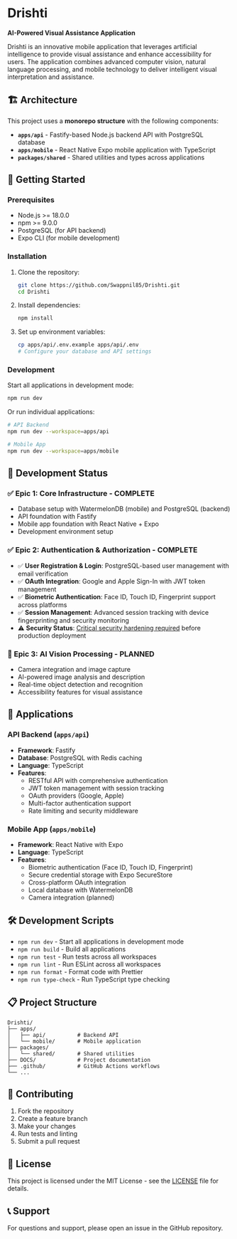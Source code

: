 # Drishti

**AI-Powered Visual Assistance Application**

Drishti is an innovative mobile application that leverages artificial intelligence to provide visual assistance and enhance accessibility for users. The application combines advanced computer vision, natural language processing, and mobile technology to deliver intelligent visual interpretation and assistance.

## 🏗️ Architecture

This project uses a **monorepo structure** with the following components:

- **`apps/api`** - Fastify-based Node.js backend API with PostgreSQL database
- **`apps/mobile`** - React Native Expo mobile application with TypeScript
- **`packages/shared`** - Shared utilities and types across applications

## 🚀 Getting Started

### Prerequisites

- Node.js >= 18.0.0
- npm >= 9.0.0
- PostgreSQL (for API backend)
- Expo CLI (for mobile development)

### Installation

1. Clone the repository:

   ```bash
   git clone https://github.com/Swappnil85/Drishti.git
   cd Drishti
   ```

2. Install dependencies:

   ```bash
   npm install
   ```

3. Set up environment variables:
   ```bash
   cp apps/api/.env.example apps/api/.env
   # Configure your database and API settings
   ```

### Development

Start all applications in development mode:

```bash
npm run dev
```

Or run individual applications:

```bash
# API Backend
npm run dev --workspace=apps/api

# Mobile App
npm run dev --workspace=apps/mobile
```

## 🚀 Development Status

### ✅ Epic 1: Core Infrastructure - COMPLETE

- Database setup with WatermelonDB (mobile) and PostgreSQL (backend)
- API foundation with Fastify
- Mobile app foundation with React Native + Expo
- Development environment setup

### ✅ Epic 2: Authentication & Authorization - COMPLETE

- ✅ **User Registration & Login**: PostgreSQL-based user management with email verification
- ✅ **OAuth Integration**: Google and Apple Sign-In with JWT token management
- ✅ **Biometric Authentication**: Face ID, Touch ID, Fingerprint support across platforms
- ✅ **Session Management**: Advanced session tracking with device fingerprinting and security monitoring
- ⚠️ **Security Status**: [Critical security hardening required](https://github.com/Swappnil85/Drishti/issues/1) before production deployment

### 🔄 Epic 3: AI Vision Processing - PLANNED

- Camera integration and image capture
- AI-powered image analysis and description
- Real-time object detection and recognition
- Accessibility features for visual assistance

## 📱 Applications

### API Backend (`apps/api`)

- **Framework**: Fastify
- **Database**: PostgreSQL with Redis caching
- **Language**: TypeScript
- **Features**:
  - RESTful API with comprehensive authentication
  - JWT token management with session tracking
  - OAuth providers (Google, Apple)
  - Multi-factor authentication support
  - Rate limiting and security middleware

### Mobile App (`apps/mobile`)

- **Framework**: React Native with Expo
- **Language**: TypeScript
- **Features**:
  - Biometric authentication (Face ID, Touch ID, Fingerprint)
  - Secure credential storage with Expo SecureStore
  - Cross-platform OAuth integration
  - Local database with WatermelonDB
  - Camera integration (planned)

## 🛠️ Development Scripts

- `npm run dev` - Start all applications in development mode
- `npm run build` - Build all applications
- `npm run test` - Run tests across all workspaces
- `npm run lint` - Run ESLint across all workspaces
- `npm run format` - Format code with Prettier
- `npm run type-check` - Run TypeScript type checking

## 📋 Project Structure

```
Drishti/
├── apps/
│   ├── api/          # Backend API
│   └── mobile/       # Mobile application
├── packages/
│   └── shared/       # Shared utilities
├── DOCS/             # Project documentation
├── .github/          # GitHub Actions workflows
└── ...
```

## 🤝 Contributing

1. Fork the repository
2. Create a feature branch
3. Make your changes
4. Run tests and linting
5. Submit a pull request

## 📄 License

This project is licensed under the MIT License - see the [LICENSE](LICENSE) file for details.

## 📞 Support

For questions and support, please open an issue in the GitHub repository.
